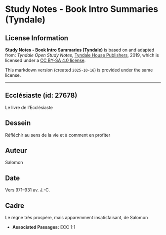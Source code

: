 # Study Notes - Book Intro Summaries (Tyndale)

## License Information

**Study Notes - Book Intro Summaries (Tyndale)** is based on and adapted from: _Tyndale Open Study Notes_, [Tyndale House Publishers](https://tyndaleopenresources.com/), 2019, which is licensed under a [CC BY-SA 4.0 license](https://creativecommons.org/licenses/by-sa/4.0/legalcode.en).

This markdown version (created `2025-10-16`) is provided under the same license.



--------------------------------

## Ecclésiaste (id: 27678)

Le livre de l’Ecclésiaste

Dessein
-------

Réfléchir au sens de la vie et à comment en profiter

Auteur
------

Salomon

Date
----

Vers 971–931 av. J.\-C.

Cadre
-----

Le règne très prospère, mais apparemment insatisfaisant, de Salomon

* **Associated Passages:** ECC 1:1

